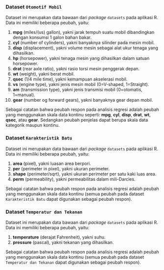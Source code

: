### Dataset `Otomotif Mobil`

Dataset ini merupakan data bawaan dari _package_ `datasets` pada aplikasi R. Data ini memiliki beberapa peubah, yaitu:
1. **mpg** (miles/(us) gallon), yakni jarak tempuh suatu mobil dibandingkan dengan konsumsi 1 galon bahan bakar.
2. **cyl** (number of cylinders), yakni banyaknya silinder pada mesin mobil.
3. **disp** (displacement), yakni volume mesin sebagai alat ukur tenaga yang dihasilkan.
4. **hp** (horsepower), yakni tenaga mesin yang dihasilkan dalam satuan horsepower.
5. **drat** (rear axle ratio), yakni rasio torsi mesin penggerak depan.
6. **wt** (weight), yakni berat mobil.
7. **qsec** (1/4 mile time), yakni kemampuan akselerasi mobil.
8. **vs** (engine type), yakni jenis mesin mobil (0=V-shaped, 1=Straight).
9. **am** (transmission type), yakni jenis transmisi mobil (0=otomatis, 1=manual).
10. **gear** (number og forward gears), yakni banyaknya gear depan mobil.

Sebagai catatan bahwa peubah respon pada analisis regresi adalah peubah yang menggunakan skala data kontinu seperti: **mpg**, **cyl**, **disp**, **drat**, **wt**, **qsec**, atau **gear**. Sedangkan peubah penjelas dapat berupa skala data kategorik maupun kontinu.

### Dataset `Karakteristik Batu`

Dataset ini merupakan data bawaan dari _package_ `datasets` pada aplikasi R. Data ini memiliki beberapa peubah, yaitu:
1. **area** (pixel), yakni luasan area berpori.
2. **per** (perimeter in pixel), yakni ukuran perimeter.
3. **shape** (perimeter/sqrt), yakni ukuran  perimeter per satu kaki luas area.
4. **perm** (permeability), yakni permeabilitas dalam mili-Darcies.

Sebagai catatan bahwa peubah respon pada analisis regresi adalah peubah yang menggunakan skala data kontinu (semua peubah pada dataset `Karakteristik Batu` dapat digunakan sebagai peubah respon).

### Dataset `Temperatur dan Tekanan`

Dataset ini merupakan data bawaan dari _package_ `datasets` pada aplikasi R. Data ini memiliki beberapa peubah, yaitu:
1. **temperature** (derajat Fahrenheit), yakni suhu.
2. **pressure** (pascal), yakni tekanan yang dihasilkan.

Sebagai catatan bahwa peubah respon pada analisis regresi adalah peubah yang menggunakan skala data kontinu (semua peubah pada dataset `Temperatur dan Tekanan` dapat digunakan sebagai peubah respon).